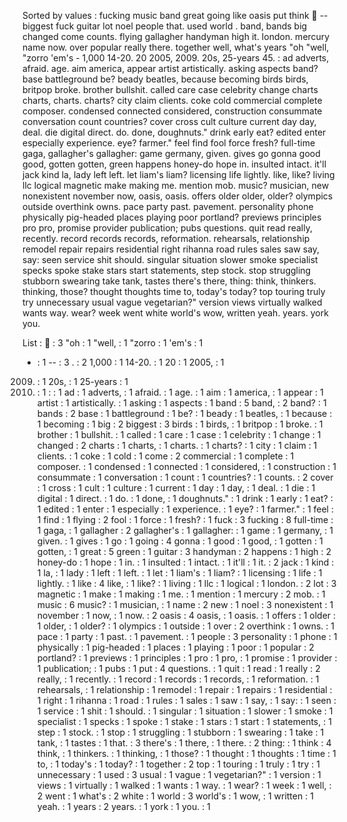 Sorted by values :
fucking music band great going like oasis put think  -- biggest fuck guitar lot noel people that. used world . band, bands big changed come counts. flying gallagher handyman high it. london. mercury name now. over popular really there. together well, what's years "oh "well, "zorro 'em's - 1,000 14-20. 20 2005, 2009. 20s, 25-years 45. : ad adverts, afraid. age. aim america, appear artist artistically. asking aspects band? base battleground be? beady beatles, because becoming birds birds, britpop broke. brother bullshit. called care case celebrity change charts charts, charts. charts? city claim clients. coke cold commercial complete composer. condensed connected considered, construction consummate conversation count countries? cover cross cult culture current day day, deal. die digital direct. do. done, doughnuts." drink early eat? edited enter especially experience. eye? farmer." feel find fool force fresh? full-time gaga, gallagher's gallagher: game germany, given. gives go gonna good good, gotten gotten, green happens honey-do hope in. insulted intact. it'll jack kind la, lady left left. let liam's liam? licensing life lightly. like, like? living llc logical magnetic make making me. mention mob. music? musician, new nonexistent november now, oasis, oasis. offers older older, older? olympics outside overthink owns. pace party past. pavement. personality phone physically pig-headed places playing poor portland? previews principles pro pro, promise provider publication; pubs questions. quit read really, recently. record records records, reformation. rehearsals, relationship remodel repair repairs residential right rihanna road rules sales saw say, say: seen service shit should. singular situation slower smoke specialist specks spoke stake stars start statements, step stock. stop struggling stubborn swearing take tank, tastes there's there, thing: think, thinkers. thinking, those? thought thoughts time to, today's today? top touring truly try unnecessary usual vague vegetarian?" version views virtually walked wants way. wear? week went white world's wow, written yeah. years. york you. 

List :
 : 3
"oh : 1
"well, : 1
"zorro : 1
'em's : 1
- : 1
-- : 3
. : 2
1,000 : 1
14-20. : 1
20 : 1
2005, : 1
2009. : 1
20s, : 1
25-years : 1
45. : 1
: : 1
ad : 1
adverts, : 1
afraid. : 1
age. : 1
aim : 1
america, : 1
appear : 1
artist : 1
artistically. : 1
asking : 1
aspects : 1
band : 5
band, : 2
band? : 1
bands : 2
base : 1
battleground : 1
be? : 1
beady : 1
beatles, : 1
because : 1
becoming : 1
big : 2
biggest : 3
birds : 1
birds, : 1
britpop : 1
broke. : 1
brother : 1
bullshit. : 1
called : 1
care : 1
case : 1
celebrity : 1
change : 1
changed : 2
charts : 1
charts, : 1
charts. : 1
charts? : 1
city : 1
claim : 1
clients. : 1
coke : 1
cold : 1
come : 2
commercial : 1
complete : 1
composer. : 1
condensed : 1
connected : 1
considered, : 1
construction : 1
consummate : 1
conversation : 1
count : 1
countries? : 1
counts. : 2
cover : 1
cross : 1
cult : 1
culture : 1
current : 1
day : 1
day, : 1
deal. : 1
die : 1
digital : 1
direct. : 1
do. : 1
done, : 1
doughnuts." : 1
drink : 1
early : 1
eat? : 1
edited : 1
enter : 1
especially : 1
experience. : 1
eye? : 1
farmer." : 1
feel : 1
find : 1
flying : 2
fool : 1
force : 1
fresh? : 1
fuck : 3
fucking : 8
full-time : 1
gaga, : 1
gallagher : 2
gallagher's : 1
gallagher: : 1
game : 1
germany, : 1
given. : 1
gives : 1
go : 1
going : 4
gonna : 1
good : 1
good, : 1
gotten : 1
gotten, : 1
great : 5
green : 1
guitar : 3
handyman : 2
happens : 1
high : 2
honey-do : 1
hope : 1
in. : 1
insulted : 1
intact. : 1
it'll : 1
it. : 2
jack : 1
kind : 1
la, : 1
lady : 1
left : 1
left. : 1
let : 1
liam's : 1
liam? : 1
licensing : 1
life : 1
lightly. : 1
like : 4
like, : 1
like? : 1
living : 1
llc : 1
logical : 1
london. : 2
lot : 3
magnetic : 1
make : 1
making : 1
me. : 1
mention : 1
mercury : 2
mob. : 1
music : 6
music? : 1
musician, : 1
name : 2
new : 1
noel : 3
nonexistent : 1
november : 1
now, : 1
now. : 2
oasis : 4
oasis, : 1
oasis. : 1
offers : 1
older : 1
older, : 1
older? : 1
olympics : 1
outside : 1
over : 2
overthink : 1
owns. : 1
pace : 1
party : 1
past. : 1
pavement. : 1
people : 3
personality : 1
phone : 1
physically : 1
pig-headed : 1
places : 1
playing : 1
poor : 1
popular : 2
portland? : 1
previews : 1
principles : 1
pro : 1
pro, : 1
promise : 1
provider : 1
publication; : 1
pubs : 1
put : 4
questions. : 1
quit : 1
read : 1
really : 2
really, : 1
recently. : 1
record : 1
records : 1
records, : 1
reformation. : 1
rehearsals, : 1
relationship : 1
remodel : 1
repair : 1
repairs : 1
residential : 1
right : 1
rihanna : 1
road : 1
rules : 1
sales : 1
saw : 1
say, : 1
say: : 1
seen : 1
service : 1
shit : 1
should. : 1
singular : 1
situation : 1
slower : 1
smoke : 1
specialist : 1
specks : 1
spoke : 1
stake : 1
stars : 1
start : 1
statements, : 1
step : 1
stock. : 1
stop : 1
struggling : 1
stubborn : 1
swearing : 1
take : 1
tank, : 1
tastes : 1
that. : 3
there's : 1
there, : 1
there. : 2
thing: : 1
think : 4
think, : 1
thinkers. : 1
thinking, : 1
those? : 1
thought : 1
thoughts : 1
time : 1
to, : 1
today's : 1
today? : 1
together : 2
top : 1
touring : 1
truly : 1
try : 1
unnecessary : 1
used : 3
usual : 1
vague : 1
vegetarian?" : 1
version : 1
views : 1
virtually : 1
walked : 1
wants : 1
way. : 1
wear? : 1
week : 1
well, : 2
went : 1
what's : 2
white : 1
world : 3
world's : 1
wow, : 1
written : 1
yeah. : 1
years : 2
years. : 1
york : 1
you. : 1
